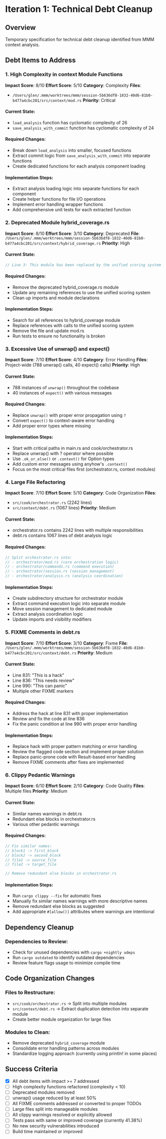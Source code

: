 # Iteration 1: Technical Debt Cleanup

## Overview
Temporary specification for technical debt cleanup identified from MMM context analysis.

## Debt Items to Address

### 1. High Complexity in context Module Functions
**Impact Score**: 8/10
**Effort Score**: 5/10
**Category**: Complexity
**Files**: 
- `/Users/glen/.mmm/worktrees/mmm/session-5b636df8-1832-40d6-81b0-b477a4cbc201/src/context/mod.rs`
**Priority**: Critical

#### Current State:
- `load_analysis` function has cyclomatic complexity of 26
- `save_analysis_with_commit` function has cyclomatic complexity of 24

#### Required Changes:
- Break down `load_analysis` into smaller, focused functions
- Extract commit logic from `save_analysis_with_commit` into separate functions
- Create dedicated functions for each analysis component loading

#### Implementation Steps:
- Extract analysis loading logic into separate functions for each component
- Create helper functions for file I/O operations
- Implement error handling wrapper functions
- Add comprehensive unit tests for each extracted function

### 2. Deprecated Module hybrid_coverage.rs
**Impact Score**: 8/10
**Effort Score**: 3/10
**Category**: Deprecated
**File**: `/Users/glen/.mmm/worktrees/mmm/session-5b636df8-1832-40d6-81b0-b477a4cbc201/src/context/hybrid_coverage.rs`
**Priority**: High

#### Current State:
```rust
// Line 3: This module has been replaced by the unified scoring system in `src/scoring/mod.rs`.
```

#### Required Changes:
- Remove the deprecated hybrid_coverage.rs module
- Update any remaining references to use the unified scoring system
- Clean up imports and module declarations

#### Implementation Steps:
- Search for all references to hybrid_coverage module
- Replace references with calls to the unified scoring system
- Remove the file and update mod.rs
- Run tests to ensure no functionality is broken

### 3. Excessive Use of unwrap() and expect()
**Impact Score**: 7/10
**Effort Score**: 4/10
**Category**: Error Handling
**Files**: Project-wide (788 unwrap() calls, 40 expect() calls)
**Priority**: High

#### Current State:
- 788 instances of `unwrap()` throughout the codebase
- 40 instances of `expect()` with various messages

#### Required Changes:
- Replace `unwrap()` with proper error propagation using `?`
- Convert `expect()` to context-aware error handling
- Add proper error types where missing

#### Implementation Steps:
- Start with critical paths in main.rs and cook/orchestrator.rs
- Replace unwrap() with ? operator where possible
- Use `.ok_or_else()` or `.context()` for Option types
- Add custom error messages using anyhow's `.context()`
- Focus on the most critical files first (orchestrator.rs, context modules)

### 4. Large File Refactoring
**Impact Score**: 7/10
**Effort Score**: 5/10
**Category**: Code Organization
**Files**: 
- `src/cook/orchestrator.rs` (2242 lines)
- `src/context/debt.rs` (1067 lines)
**Priority**: Medium

#### Current State:
- orchestrator.rs contains 2242 lines with multiple responsibilities
- debt.rs contains 1067 lines of debt analysis logic

#### Required Changes:
```rust
// Split orchestrator.rs into:
// - orchestrator/mod.rs (core orchestration logic)
// - orchestrator/commands.rs (command execution)
// - orchestrator/session.rs (session management)
// - orchestrator/analysis.rs (analysis coordination)
```

#### Implementation Steps:
- Create subdirectory structure for orchestrator module
- Extract command execution logic into separate module
- Move session management to dedicated module
- Extract analysis coordination logic
- Update imports and visibility modifiers

### 5. FIXME Comments in debt.rs
**Impact Score**: 7/10
**Effort Score**: 3/10
**Category**: Fixme
**File**: `/Users/glen/.mmm/worktrees/mmm/session-5b636df8-1832-40d6-81b0-b477a4cbc201/src/context/debt.rs`
**Priority**: Medium

#### Current State:
- Line 831: "This is a hack"
- Line 836: "This needs review"  
- Line 990: "This can panic"
- Multiple other FIXME markers

#### Required Changes:
- Address the hack at line 831 with proper implementation
- Review and fix the code at line 836
- Fix the panic condition at line 990 with proper error handling

#### Implementation Steps:
- Replace hack with proper pattern matching or error handling
- Review the flagged code section and implement proper solution
- Replace panic-prone code with Result-based error handling
- Remove FIXME comments after fixes are implemented

### 6. Clippy Pedantic Warnings
**Impact Score**: 6/10
**Effort Score**: 2/10
**Category**: Code Quality
**Files**: Multiple files
**Priority**: Medium

#### Current State:
- Similar names warnings in debt.rs
- Redundant else blocks in orchestrator.rs
- Various other pedantic warnings

#### Required Changes:
```rust
// Fix similar names:
// block1 -> first_block
// block2 -> second_block
// file1 -> source_file
// file2 -> target_file

// Remove redundant else blocks in orchestrator.rs
```

#### Implementation Steps:
- Run `cargo clippy --fix` for automatic fixes
- Manually fix similar names warnings with more descriptive names
- Remove redundant else blocks as suggested
- Add appropriate `#[allow()]` attributes where warnings are intentional

## Dependency Cleanup

### Dependencies to Review:
- Check for unused dependencies with `cargo +nightly udeps`
- Run `cargo outdated` to identify outdated dependencies
- Review feature flags usage to minimize compile time

## Code Organization Changes

### Files to Restructure:
- `src/cook/orchestrator.rs` → Split into multiple modules
- `src/context/debt.rs` → Extract duplication detection into separate module
- Create better module organization for large files

### Modules to Clean:
- Remove deprecated `hybrid_coverage` module
- Consolidate error handling patterns across modules
- Standardize logging approach (currently using println! in some places)

## Success Criteria
- [x] All debt items with impact >= 7 addressed
- [ ] High complexity functions refactored (complexity < 10)
- [ ] Deprecated modules removed
- [ ] unwrap() usage reduced by at least 50%
- [ ] All FIXME comments addressed or converted to proper TODOs
- [ ] Large files split into manageable modules
- [ ] All clippy warnings resolved or explicitly allowed
- [ ] Tests pass with same or improved coverage (currently 41.38%)
- [ ] No new security vulnerabilities introduced
- [ ] Build time maintained or improved